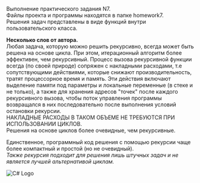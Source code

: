 Выполнение практического задания N7.  
Файлы проекта и программы находятся в папке homework7.  
Решения задач представлены в виде функций внутри пользовательского класса.  
  
**Несколько слов от автора.**  
Любая задача, которую можно решить рекурсивно, всегда может быть решена на основе цикла. При этом, итерационный алгоритм более эффективен, чем рекурсивный. Процесс вызова рекурсивной функции всегда (по своей природе) сопряжен с накладными расходами, т.е сопутствующими действиями, которые снижают производительность, тратят процессорное время и память. Эти действия включают выделение памяти под параметры и локальные переменные (в стеке и не только), а также для хранения адресов "точек" после каждого рекурсивного вызова, чтобы поток управления программы возвращался в них последовательно после выполнения условий остановки рекурсии.  
НАКЛАДНЫЕ РАСХОДЫ В ТАКОМ ОБЪЕМЕ НЕ ТРЕБУЮТСЯ ПРИ ИСПОЛЬЗОВАНИИ ЦИКЛОВ.  
Решения на основе циклов более очевидные, чем рекурсивные.  
  
Единственное, программный код решения с помощью рекурсии чаще более компактный и простой (но не очевидный).  
*Также рекурсия подходит для решения лишь штучных задач и не является лучшей альтернативой циклам.*  

![C# Logo](https://habrastorage.org/getpro/habr/post_images/441/a75/638/441a75638eb5763f5be154e47660392e.jpg)
